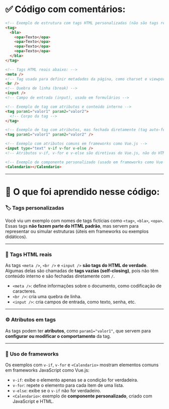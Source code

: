 # ✅ Código com comentários:

```html
<!-- Exemplo de estrutura com tags HTML personalizadas (não são tags reais) -->
<tag>
  <bla>
    <opa>Texto</opa>
    <opa>Texto</opa>
    <opa>Texto</opa>
    <opa>Texto</opa>
  </bla>
</tag>

<!-- Tags HTML reais abaixo: -->
<meta />
<!-- Tag usada para definir metadados da página, como charset e viewport -->
<br />
<!-- Quebra de linha (break) -->
<input />
<!-- Campo de entrada (input), usado em formulários -->

<!-- Exemplo de tag com atributos e conteúdo interno -->
<tag param1="valor1" param2="valor2">
  <!-- Corpo da tag -->
</tag>

<!-- Exemplo de tag com atributos, mas fechada diretamente (tag auto-fechada) -->
<tag param1="valor1" param2="valor2" />

<!-- Exemplo com atributos comuns em frameworks como Vue.js -->
<input type="text" v-if v-for v-else />
<!-- Atributos v-if, v-for e v-else são diretivas do Vue.js, não do HTML puro -->

<!-- Exemplo de componente personalizado (usado em frameworks como Vue ou React) -->
<Calendario></Calendario>
```

---

# 📘 **O que foi aprendido nesse código:**

### 🏷️ **Tags personalizadas**

Você viu um exemplo com nomes de tags fictícias como `<tag>`, `<bla>`, `<opa>`. Essas tags **não fazem parte do HTML padrão**, mas servem para representar ou simular estruturas (úteis em frameworks ou exemplos didáticos).

---

### 🧱 **Tags HTML reais**

As tags `<meta />`, `<br />` e `<input />` **são tags do HTML de verdade**. Algumas delas são chamadas de **tags vazias (self-closing)**, pois não têm conteúdo interno e são fechadas diretamente com `/`.

- `<meta />`: define informações sobre o documento, como codificação de caracteres.
- `<br />`: cria uma quebra de linha.
- `<input />`: cria campos de entrada, como texto, senha, etc.

---

### ⚙️ **Atributos em tags**

As tags podem ter **atributos**, como `param1="valor1"`, que servem para **configurar ou modificar o comportamento** da tag.

---

### 🧩 **Uso de frameworks**

Os exemplos com `v-if`, `v-for` e `<Calendario>` mostram elementos comuns em frameworks JavaScript como Vue.js:

- `v-if`: exibe o elemento apenas se a condição for verdadeira.
- `v-for`: repete o elemento para cada item de uma lista.
- `v-else`: exibe se o `v-if` não for verdadeiro.
- `<Calendario>`: exemplo de **componente personalizado**, criado com JavaScript e HTML.
